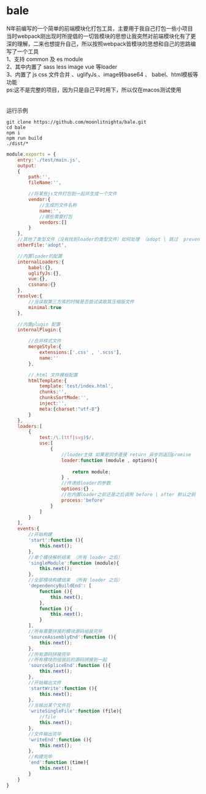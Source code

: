# bale
<div>N年前编写的一个简单的前端模块化打包工具，主要用于我自己打包一些小项目</div>
当时webpack刚出现时所提倡的一切皆模块的思想让我突然对前端模块化有了更深的理解，二来也想提升自己，所以按照webpack皆模块的思想和自己的思路编写了一个工具
<br />
<div>1、支持 common 及 es module</div>
<div>2、其中内置了 sass less image vue 等loader</div>
<div>3、内置了 js css 文件合并 、uglifyJs 、image转base64 、 babel、html模板等功能</div>
<div>ps:这不是完整的项目，因为只是自己平时用下，所以仅在macos测试使用</div>
<br />
<br />
运行示例
    
    git clone https://github.com/moonlitnighta/bale.git
    cd bale
    npm i
    npm run build
    ./dist/*
  
```javascript
module.exports = {
	entry:'./test/main.js',
	output: 
	{
		path:'',
		fileName:'',

		//将某些js文件打包到一起并生成一个文件
		vendor:{
			//生成的文件名称
			name:'',
			//哪些需要打包
			vendors:[]
		}
	},
	//其他了类型文件（没有找到loader的类型文件）如何处理 （adopt | 跳过  prevent | 终止）
	otherFile:'adopt',

	//内置loader的配置
	internalLoaders:{
		babel:{},
		uglifyJs:{},
		vue:{},
		cssnano:{}
	},
	resolve:{
		//当读取第三方库的时候是否尝试读取其压缩版文件	
		minimal:true
	},

	//内置plugin 配置
	internalPlugin:{

		//合并样式文件
		mergeStyle:{
			extensions:['.css' , '.scss'],
			name:''
		},

		//.html 文件模板配置
		htmlTemplate:{
			template:'test/index.html',
			chunks:'',
			chunksSortMode:'',
			inject:'',
			meta:{charset:"utf-8"}
		}
	},
	loaders:[
		{
			test:/\.(ttf|svg)$/,
			use:[
				{
					//loader主体 如果是同步直接 return 异步则返回promise
					loader:function (module , options){
						
						return module;
					} , 
					//传递给loader的参数
					options:{} , 
					//在内置loader之前还是之后调用 before | after 默认之前
					process:'before'
				}
			]
		}
	],
	events:{
		//开始构建
		'start':function (){
			this.next();
		},
		//单个模块解析结束 （所有 loader 之后）
		'singleModule':function (module){
			this.next();
		},
		//全部模块构建结束 （所有 loader 之后）
		'dependencyBuildEnd': [
			function (){
				this.next();
			},
			function (){
				this.next();
			}
		],
		//所有需要拼接的模块源码组装完毕
		'sourceAssemblyEnd':function (){
			this.next();
		},
		//所有源码拼接完毕
		//所有模块的组装后的源码拼接到一起
		'sourceSpliceEnd':function (){
			this.next();
		},
		//开始输出文件
		'startWrite':function (){
			this.next();
		},
		//当输出某个文件后
		'writeSingleFile':function (file){
			//file
			this.next();
		},
		//文件输出完毕
		'writeEnd':function (){
			this.next();
		},
		//构建完毕
		'end':function (time){
			this.next();
		}
	}
}
```
